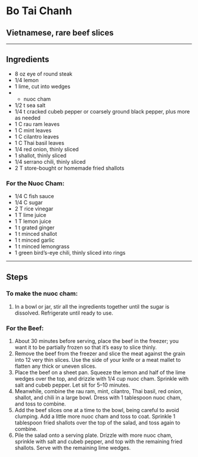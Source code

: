 # Bo Tai Chanh

## Vietnamese, rare beef slices

---

## Ingredients

* 8 oz eye of round steak
* 1/4 lemon
* 1 lime, cut into wedges
* + nuoc cham
* 1/2 t sea salt
* 1/4 t cracked cubeb pepper or coarsely ground black pepper, plus more as needed
* 1 C rau ram leaves
* 1 C mint leaves
* 1 C cilantro leaves
* 1 C Thai basil leaves
* 1/4 red onion, thinly sliced
* 1 shallot, thinly sliced
* 1/4 serrano chili, thinly sliced
* 2 T store-bought or homemade fried shallots

### For the Nuoc Cham:
* 1/4 C fish sauce
* 1/4 C sugar
* 2 T rice vinegar
* 1 T lime juice
* 1 T lemon juice
* 1 t grated ginger
* 1 t minced shallot
* 1 t minced garlic
* 1 t minced lemongrass
* 1 green bird’s-eye chili, thinly sliced into rings

---

## Steps

### To make the nuoc cham: 
1. In a bowl or jar, stir all the ingredients together until the sugar is dissolved. Refrigerate until ready to use.

### For the Beef:
1. About 30 minutes before serving, place the beef in the freezer; you want it to be partially frozen so that it’s easy to slice thinly.
2. Remove the beef from the freezer and slice the meat against the grain into 12 very thin slices. Use the side of your knife or a meat mallet to flatten any thick or uneven slices.
3. Place the beef on a sheet pan. Squeeze the lemon and half of the lime wedges over the top, and drizzle with 1/4 cup nuoc cham. Sprinkle with salt and cubeb pepper. Let sit for 5–10 minutes.
4. Meanwhile, combine the rau ram, mint, cilantro, Thai basil, red onion, shallot, and chili in a large bowl. Dress with 1 tablespoon nuoc cham, and toss to combine.
5. Add the beef slices one at a time to the bowl, being careful to avoid clumping. Add a little more nuoc cham and toss to coat. Sprinkle 1 tablespoon fried shallots over the top of the salad, and toss again to combine.
6. Pile the salad onto a serving plate. Drizzle with more nuoc cham, sprinkle with salt and cubeb pepper, and top with the remaining fried shallots. Serve with the remaining lime wedges.

